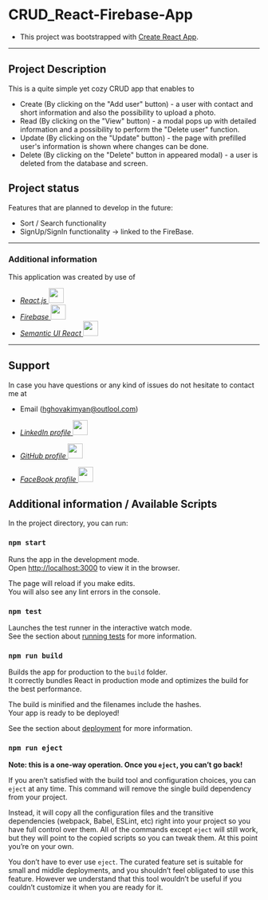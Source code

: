 # CRUD_React-Firebase-App

- This project was bootstrapped with [Create React App](https://github.com/facebook/create-react-app).

---

## Project Description

This is a quite simple yet cozy CRUD app that enables to

- Create (By clicking on the "Add user" button) - a user with contact and short information and also the possibility to upload a photo.
- Read (By clicking on the "View" button) - a modal pops up with detailed information and a possibility to perform the "Delete user" function.
- Update (By clicking on the "Update" button) - the page with prefilled user's information is shown where changes can be done.
- Delete (By clicking on the "Delete" button in appeared modal) - a user is deleted from the database and screen.

## Project status

Features that are planned to develop in the future:

- Sort / Search functionality
- SignUp/SignIn functionality -> linked to the FireBase.

---

### Additional information

This application was created by use of

- _[React.js <img src="https://jorgecolonconsulting.com/wp-content/uploads/React-Icon-Black.png" width=30px />](https://reactjs.org/)_
- _[Firebase <img src="https://cdn4.iconfinder.com/data/icons/google-i-o-2016/512/google_firebase-2-512.png" width=30px />](https://firebase.google.com/)_
- _[Semantic UI React <img src="https://react.semantic-ui.com/logo.png" width=30px />](https://reactjs.org/)_

---

## Support

In case you have questions or any kind of issues do not hesitate to contact me at

- Email (hghovakimyan@outlool.com)
- _[LinkedIn profile <img src="https://image.similarpng.com/very-thumbnail/2020/07/Linkedin-logo-vector-PNG.png" width=30px/>](https://www.linkedin.com/in/hayk-hovakimyan-b81600b2/)_
- _[GitHub profile <img src="https://pics.freeicons.io/uploads/icons/png/3345023101530077752-512.png" width=30px/>](https://github.com/MrHovakimyan)_

- _[FaceBook profile <img src="https://img.icons8.com/plasticine/2x/facebook-new.png" width=30px/> ](https://www.facebook.com/Mr.Hovakimyan/)_

## Additional information / Available Scripts

In the project directory, you can run:

### `npm start`

Runs the app in the development mode.\
Open [http://localhost:3000](http://localhost:3000) to view it in the browser.

The page will reload if you make edits.\
You will also see any lint errors in the console.

### `npm test`

Launches the test runner in the interactive watch mode.\
See the section about [running tests](https://facebook.github.io/create-react-app/docs/running-tests) for more information.

### `npm run build`

Builds the app for production to the `build` folder.\
It correctly bundles React in production mode and optimizes the build for the best performance.

The build is minified and the filenames include the hashes.\
Your app is ready to be deployed!

See the section about [deployment](https://facebook.github.io/create-react-app/docs/deployment) for more information.

### `npm run eject`

**Note: this is a one-way operation. Once you `eject`, you can’t go back!**

If you aren’t satisfied with the build tool and configuration choices, you can `eject` at any time. This command will remove the single build dependency from your project.

Instead, it will copy all the configuration files and the transitive dependencies (webpack, Babel, ESLint, etc) right into your project so you have full control over them. All of the commands except `eject` will still work, but they will point to the copied scripts so you can tweak them. At this point you’re on your own.

You don’t have to ever use `eject`. The curated feature set is suitable for small and middle deployments, and you shouldn’t feel obligated to use this feature. However we understand that this tool wouldn’t be useful if you couldn’t customize it when you are ready for it.
